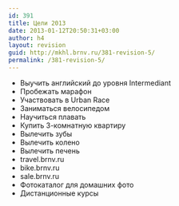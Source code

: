 ```yaml
---
id: 391
title: Цели 2013
date: 2013-01-12T20:50:31+03:00
author: h4
layout: revision
guid: http://mkhl.brnv.ru/381-revision-5/
permalink: /381-revision-5/
---
```

  * Выучить английский до уровня Intermediant
  * Пробежать марафон
  * Участвовать в Urban Race
  * Заниматься велосипедом
  * Научиться плавать
  * Купить 3-комнатную квартиру
  * Вылечить зубы
  * Вылечить колено
  * Вылечить печень
  * travel.brnv.ru
  * bike.brnv.ru
  * sale.brnv.ru
  * Фотокаталог для домашних фото
  * Дистанционные курсы